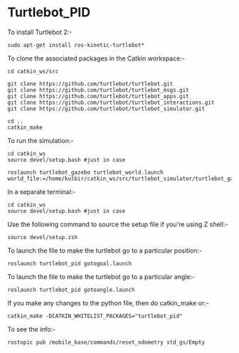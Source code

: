 # Turtlebot_PID

To install Turtlebot 2:-
```
sudo apt-get install ros-kinetic-turtlebot*
```
To clone the associated packages in the Catkin workspace:-
```
cd catkin_ws/src

git clone https://github.com/turtlebot/turtlebot.git  
git clone https://github.com/turtlebot/turtlebot_msgs.git
git clone https://github.com/turtlebot/turtlebot_apps.git
git clone https://github.com/turtlebot/turtlebot_interactions.git
git clone https://github.com/turtlebot/turtlebot_simulator.git

cd ..
catkin_make
```
To run the simulation:-
```
cd catkin_ws
source devel/setup.bash #just in case

roslaunch turtlebot_gazebo turtlebot_world.launch world_file:=/home/kulbir/catkin_ws/src/turtlebot_simulator/turtlebot_gazebo/worlds/empty.world  
```

In a separate terminal:-
```
cd catkin_ws  
source devel/setup.bash #just in case 
```
Use the following command to source the setup file if you're using Z shell:- 
```
source devel/setup.zsh
```
To launch the file to make the turtlebot go to a particular position:-
```
roslaunch turtlebot_pid gotogoal.launch  
```

To launch the file to make the turtlebot go to a particular angle:-
```
roslaunch turtlebot_pid gotoangle.launch  
```

If you make any changes to the python file, then do catkin_make or:-
```
catkin_make -DCATKIN_WHITELIST_PACKAGES="turtlebot_pid"
```
To see the info:-
```
rostopic pub /mobile_base/commands/reset_odometry std_gs/Empty
```


